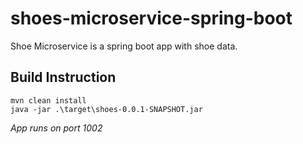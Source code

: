 # shoes-microservice-spring-boot
Shoe Microservice is a spring boot app with shoe data.


## Build Instruction
```
mvn clean install
java -jar .\target\shoes-0.0.1-SNAPSHOT.jar
```
*App runs on port 1002*
##

